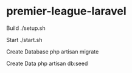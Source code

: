 # premier-league-laravel

Build
./setup.sh

Start
./start.sh

Create Database
php artisan migrate

Create Data
php artisan db:seed

